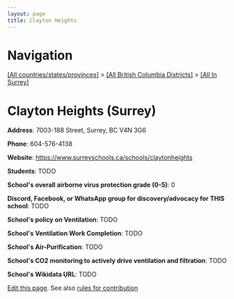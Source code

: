 ```yaml
---
layout: page
title: Clayton Heights
---
```

# Navigation

[[All countries/states/provinces]](../../..) > [[All British Columbia Districts]](../..) > [[All In Surrey]](..)

# Clayton Heights (Surrey)

**Address**: 7003-188 Street, Surrey, BC V4N 3G6

**Phone**: 604-576-4138

**Website**: <https://www.surreyschools.ca/schools/claytonheights>

**Students**: TODO

**School's overall airborne virus protection grade (0-5)**: 0

**Discord, Facebook, or WhatsApp group for discovery/advocacy for THIS school**: TODO

**School's policy on Ventilation**: TODO

**School's Ventilation Work Completion**: TODO

**School's Air-Purification**: TODO

**School's CO2 monitoring to actively drive ventilation and filtration**: TODO

**School's Wikidata URL**: TODO


[Edit this page](https://github.com/ventilate-schools/BC/edit/main/./Surrey/Clayton_Heights.md). See also [rules for contribution](../../../contribution-rules/)